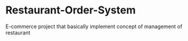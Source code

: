 # Restaurant-Order-System
E-commerce project that basically implement concept of management of restaurant 

